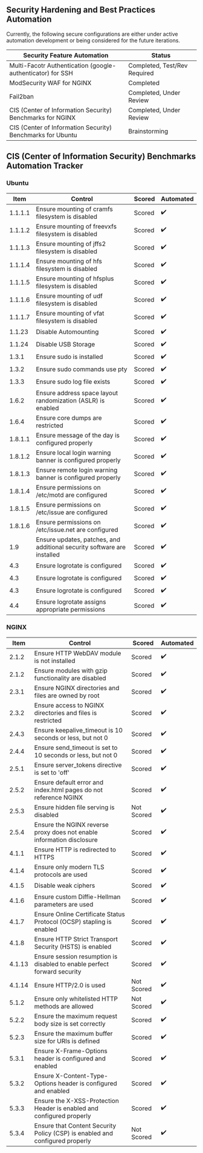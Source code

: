 ## Security Hardening and Best Practices Automation

Currently, the following secure configurations are either under active automation development or being considered for the future iterations.

| Security Feature Automation                                | Status                       |
|------------------------------------------------------------|------------------------------|
| Multi-Facotr Authentication (google-authenticator) for SSH | Completed, Test/Rev Required |
| ModSecurity WAF for NGINX                                  | Completed                    |
| Fail2ban                                                   | Completed, Under Review      |
| CIS (Center of Information Security) Benchmarks for NGINX  | Completed, Under Review      |
| CIS (Center of Information Security) Benchmarks for Ubuntu | Brainstorming                |

## CIS (Center of Information Security) Benchmarks Automation Tracker

### Ubuntu

| Item    | Control                                                                       | Scored     | Automated          |
|---------|-------------------------------------------------------------------------------|------------|--------------------|
| 1.1.1.1 | Ensure mounting of cramfs filesystem is disabled                              | Scored     | :heavy_check_mark: |
| 1.1.1.2 | Ensure mounting of freevxfs filesystem is disabled                            | Scored     | :heavy_check_mark: |
| 1.1.1.3 | Ensure mounting of jffs2 filesystem is disabled                               | Scored     | :heavy_check_mark: |
| 1.1.1.4 | Ensure mounting of hfs filesystem is disabled                                 | Scored     | :heavy_check_mark: |
| 1.1.1.5 | Ensure mounting of hfsplus filesystem is disabled                             | Scored     | :heavy_check_mark: |
| 1.1.1.6 | Ensure mounting of udf filesystem is disabled                                 | Scored     | :heavy_check_mark: |
| 1.1.1.7 | Ensure mounting of vfat filesystem is disabled                                | Scored     | :heavy_check_mark: |
| 1.1.23  | Disable Automounting                                                          | Scored     | :heavy_check_mark: |
| 1.1.24  | Disable USB Storage                                                           | Scored     | :heavy_check_mark: |
| 1.3.1   | Ensure sudo is installed                                                      | Scored     | :heavy_check_mark: |
| 1.3.2   | Ensure sudo commands use pty                                                  | Scored     | :heavy_check_mark: |
| 1.3.3   | Ensure sudo log file exists                                                   | Scored     | :heavy_check_mark: |
| 1.6.2   | Ensure address space layout randomization (ASLR) is enabled                   | Scored     | :heavy_check_mark: |
| 1.6.4   | Ensure core dumps are restricted                                              | Scored     | :heavy_check_mark: |
| 1.8.1.1 | Ensure message of the day is configured properly                              | Scored     | :heavy_check_mark: |
| 1.8.1.2 | Ensure local login warning banner is configured properly                      | Scored     | :heavy_check_mark: |
| 1.8.1.3 | Ensure remote login warning banner is configured properly                     | Scored     | :heavy_check_mark: |
| 1.8.1.4 | Ensure permissions on /etc/motd are configured                                | Scored     | :heavy_check_mark: |
| 1.8.1.5 | Ensure permissions on /etc/issue are configured                               | Scored     | :heavy_check_mark: |
| 1.8.1.6 | Ensure permissions on /etc/issue.net are configured                           | Scored     | :heavy_check_mark: |
| 1.9     | Ensure updates, patches, and additional security software are installed       | Scored     | :heavy_check_mark: |
| 4.3     | Ensure logrotate is configured                                                | Scored     | :heavy_check_mark: |
| 4.3     | Ensure logrotate is configured                                                | Scored     | :heavy_check_mark: |
| 4.3     | Ensure logrotate is configured                                                | Scored     | :heavy_check_mark: |
| 4.4     | Ensure logrotate assigns appropriate permissions                              | Scored     | :heavy_check_mark: |

### NGINX

| Item    | Control                                                                       | Scored     | Automated          |
|---------|-------------------------------------------------------------------------------|------------|--------------------|
| 2.1.2   | Ensure HTTP WebDAV module is not installed                                    | Scored     | :heavy_check_mark: |
| 2.1.2   | Ensure modules with gzip functionality are disabled                           | Scored     | :heavy_check_mark: |
| 2.3.1   | Ensure NGINX directories and files are owned by root                          | Scored     | :heavy_check_mark: |
| 2.3.2   | Ensure access to NGINX directories and files is restricted                    | Scored     | :heavy_check_mark: |
| 2.4.3   | Ensure keepalive_timeout is 10 seconds or less, but not 0                     | Scored     | :heavy_check_mark: |
| 2.4.4   | Ensure send_timeout is set to 10 seconds or less, but not 0                   | Scored     | :heavy_check_mark: |
| 2.5.1   | Ensure server_tokens directive is set to 'off'                                | Scored     | :heavy_check_mark: |
| 2.5.2   | Ensure default error and index.html pages do not reference NGINX              | Scored     | :heavy_check_mark: |
| 2.5.3   | Ensure hidden file serving is disabled                                        | Not Scored | :heavy_check_mark: |
| 2.5.4   | Ensure the NGINX reverse proxy does not enable information disclosure         | Scored     | :heavy_check_mark: |
| 4.1.1   | Ensure HTTP is redirected to HTTPS                                            | Scored     | :heavy_check_mark: |
| 4.1.4   | Ensure only modern TLS protocols are used                                     | Scored     | :heavy_check_mark: |
| 4.1.5   | Disable weak ciphers                                                          | Scored     | :heavy_check_mark: |
| 4.1.6   | Ensure custom Diffie-Hellman parameters are used                              | Scored     | :heavy_check_mark: |
| 4.1.7   | Ensure Online Certificate Status Protocol (OCSP) stapling is enabled          | Scored     | :heavy_check_mark: |
| 4.1.8   | Ensure HTTP Strict Transport Security (HSTS) is enabled                       | Scored     | :heavy_check_mark: |
| 4.1.13  | Ensure session resumption is disabled to enable perfect forward security      | Scored     | :heavy_check_mark: |
| 4.1.14  | Ensure HTTP/2.0 is used                                                       | Not Scored | :heavy_check_mark: |
| 5.1.2   | Ensure only whitelisted HTTP methods are allowed                              | Not Scored | :heavy_check_mark: |
| 5.2.2   | Ensure the maximum request body size is set correctly                         | Scored     | :heavy_check_mark: |
| 5.2.3   | Ensure the maximum buffer size for URIs is defined                            | Scored     | :heavy_check_mark: |
| 5.3.1   | Ensure X-Frame-Options header is configured and enabled                       | Scored     | :heavy_check_mark: |
| 5.3.2   | Ensure X-Content-Type-Options header is configured and enabled                | Scored     | :heavy_check_mark: |
| 5.3.3   | Ensure the X-XSS-Protection Header is enabled and configured properly         | Scored     | :heavy_check_mark: |
| 5.3.4   | Ensure that Content Security Policy (CSP) is enabled and configured properly  | Not Scored | :heavy_check_mark: |
